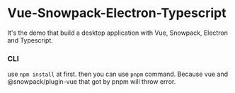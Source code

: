 Vue-Snowpack-Electron-Typescript
====
It's the demo that build a desktop application with Vue, Snowpack, Electron and Typescript. 

### CLI
use `npm install` at first. then you can use `pnpm` command. Because vue and @snowpack/plugin-vue that got by pnpm will throw error. 
